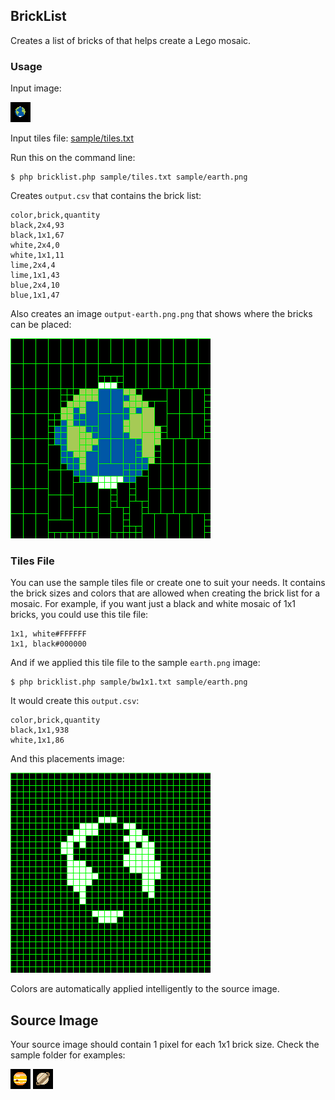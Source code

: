 ## BrickList ##

Creates a list of bricks of that helps create a Lego mosaic.

### Usage ###

Input image:

![Earth mosaic original](https://raw.githubusercontent.com/rustyfausak/bricklist/master/sample/earth.png "Earth mosaic original")

Input tiles file: [sample/tiles.txt](https://raw.githubusercontent.com/rustyfausak/bricklist/master/sample/tiles.txt)

Run this on the command line:

```
$ php bricklist.php sample/tiles.txt sample/earth.png
```

Creates `output.csv` that contains the brick list:

```csv
color,brick,quantity
black,2x4,93
black,1x1,67
white,2x4,0
white,1x1,11
lime,2x4,4
lime,1x1,43
blue,2x4,10
blue,1x1,47
```

Also creates an image `output-earth.png.png` that shows where the bricks can be placed:

![Earth mosaic brick placement](https://raw.githubusercontent.com/rustyfausak/bricklist/master/sample/output-earth.png.png "Earth mosaic brick placement")

### Tiles File ###

You can use the sample tiles file or create one to suit your needs. It contains the brick sizes and colors that are allowed when creating the brick list for a mosaic. For example, if you want just a black and white mosaic of 1x1 bricks, you could use this tile file:

```
1x1, white#FFFFFF
1x1, black#000000
```

And if we applied this tile file to the sample `earth.png` image:

```
$ php bricklist.php sample/bw1x1.txt sample/earth.png
```

It would create this `output.csv`:

```csv
color,brick,quantity
black,1x1,938
white,1x1,86
```

And this placements image:

![Earth mosaic brick placement black/white](https://raw.githubusercontent.com/rustyfausak/bricklist/master/sample/output-earth-bw.png.png "Earth mosaic brick placement black/white")

Colors are automatically applied intelligently to the source image.

## Source Image ##

Your source image should contain 1 pixel for each 1x1 brick size. Check the sample folder for examples:

![Sample mosaic](https://github.com/rustyfausak/bricklist/blob/master/sample/jupiter.png)
![Sample mosaic](https://github.com/rustyfausak/bricklist/blob/master/sample/saturn.png)
